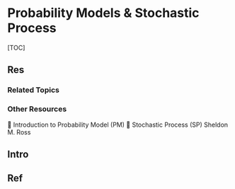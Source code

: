 # Probability Models & Stochastic Process

[TOC]



## Res
### Related Topics


### Other Resources
📖 Introduction to Probability Model (PM)
📖 Stochastic Process (SP)
Sheldon M. Ross



## Intro



## Ref
